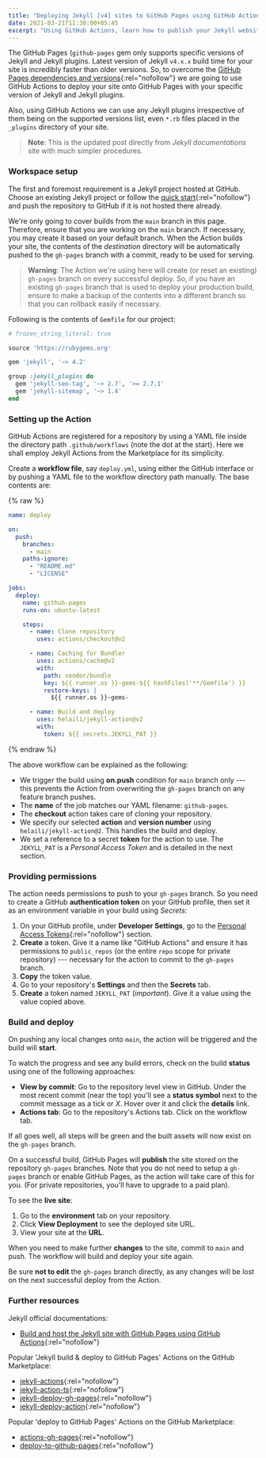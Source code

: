 ```yaml
---
title: "Deploying Jekyll [v4] sites to GitHub Pages using GitHub Actions"
date: 2021-03-21T11:30:00+05:45
excerpt: "Using GitHub Actions, learn how to publish your Jekyll websites onto GitHub Pages with your custom dependencies and versions."
---
```


The GitHub Pages (`github-pages` gem only supports specific versions of Jekyll and Jekyll plugins. Latest version of Jekyll `v4.x.x` build time for your site is incredibly faster than older versions. So, to overcome the [GitHub Pages dependencies and versions](https://pages.github.com/versions/){:rel="nofollow"} we are going to use GitHub Actions to deploy your site onto GitHub Pages with your specific version of Jekyll and Jekyll plugins.

Also, using GitHub Actions we can use any Jekyll plugins irrespective of them being on the supported versions list, even `*.rb` files placed in the `_plugins` directory of your site.

> **Note**: This is the updated post directly from _Jekyll documentations_ site with much simpler procedures.

### Workspace setup

The first and foremost requirement is a Jekyll project hosted at GitHub. Choose an existing Jekyll project or follow the [quick start](https://jekyllrb.com/docs/){:rel="nofollow"} and push the repository to GitHub if it is not hosted there already.

We're only going to cover builds from the `main` branch in this page. Therefore, ensure that you are working on the `main` branch. If necessary, you may create it based on your default branch. When the Action builds your site, the contents of the _destination_ directory will be automatically pushed to the `gh-pages` branch with a commit, ready to be used for serving.

> **Warning**: The Action we're using here will create (or reset an existing) `gh-pages` branch on every successful deploy. So, if you have an existing `gh-pages` branch that is used to deploy your production build, ensure to make a backup of the contents into a different branch so that you can rollback easily if necessary.

Following is the contents of `Gemfile` for our project:

```rb
# frozen_string_literal: true

source 'https://rubygems.org'

gem 'jekyll', '~> 4.2'

group :jekyll_plugins do
  gem 'jekyll-seo-tag', '~> 2.7', '>= 2.7.1'
  gem 'jekyll-sitemap', '~> 1.4'
end
```

### Setting up the Action

GitHub Actions are registered for a repository by using a YAML file inside the directory path `.github/workflows` (note the dot at the start). Here we shall employ Jekyll Actions from the Marketplace for its simplicity.

Create a **workflow file**, say `deploy.yml`, using either the GitHub interface or by pushing a YAML file to the workflow directory path manually. The base contents are:

{% raw %}

```yml
name: deploy

on:
  push:
    branches:
      - main
    paths-ignore:
      - "README.md"
      - "LICENSE"

jobs:
  deploy:
    name: github-pages
    runs-on: ubuntu-latest

    steps:
      - name: Clone repository
        uses: actions/checkout@v2

      - name: Caching for Bundler
        uses: actions/cache@v2
        with:
          path: vendor/bundle
          key: ${{ runner.os }}-gems-${{ hashFiles('**/Gemfile') }}
          restore-keys: |
            ${{ runner.os }}-gems-

      - name: Build and deploy
        uses: helaili/jekyll-action@v2
        with:
          token: ${{ secrets.JEKYLL_PAT }}
```

{% endraw %}

The above workflow can be explained as the following:

- We trigger the build using **on.push** condition for `main` branch only --- this prevents the Action from overwriting the `gh-pages` branch on any feature branch pushes.
- The **name** of the job matches our YAML filename: `github-pages`.
- The **checkout** action takes care of cloning your repository.
- We specify our selected **action** and **version number** using `helaili/jekyll-action@2`. This handles the build and deploy.
- We set a reference to a secret **token** for the action to use. The `JEKYLL_PAT` is a _Personal Access Token_ and is detailed in the next section.

### Providing permissions

The action needs permissions to push to your `gh-pages` branch. So you need to create a GitHub **authentication token** on your GitHub profile, then set it as an environment variable in your build using _Secrets_:

1. On your GitHub profile, under **Developer Settings**, go to the [Personal Access Tokens](https://github.com/settings/tokens){:rel="nofollow"} section.
2. **Create** a token. Give it a name like "GitHub Actions" and ensure it has permissions to `public_repos` (or the entire `repo` scope for private repository) --- necessary for the action to commit to the `gh-pages` branch.
3. **Copy** the token value.
4. Go to your repository's **Settings** and then the **Secrets** tab.
5. **Create** a token named `JEKYLL_PAT` (_important_). Give it a value using the value copied above.

### Build and deploy

On pushing any local changes onto `main`, the action will be triggered and the build will **start**.

To watch the progress and see any build errors, check on the build **status** using one of the following approaches:

- **View by commit**: Go to the repository level view in GitHub. Under the most recent commit (near the top) you'll see a **status symbol** next to the commit message as a tick or _X_. Hover over it and click the **details** link.
- **Actions tab**: Go to the repository's Actions tab. Click on the workflow tab.

If all goes well, all steps will be green and the built assets will now exist on the `gh-pages` branch.

On a successful build, GitHub Pages will **publish** the site stored on the repository `gh-pages` branches. Note that you do not need to setup a `gh-pages` branch or enable GitHub Pages, as the action will take care of this for you. (For private repositories, you'll have to upgrade to a paid plan).

To see the **live site**:

1. Go to the **environment** tab on your repository.
2. Click **View Deployment** to see the deployed site URL.
3. View your site at the **URL**.

When you need to make further **changes** to the site, commit to `main` and push. The workflow will build and deploy your site again.

Be sure **not to edit** the `gh-pages` branch directly, as any changes will be lost on the next successful deploy from the Action.

### Further resources

Jekyll official documentations:

- [Build and host the Jekyll site with GitHub Pages using GitHub Actions](https://jekyllrb.com/docs/continuous-integration/github-actions/){:rel="nofollow"}

Popular 'Jekyll build & deploy to GitHub Pages' Actions on the GitHub Marketplace:

- [jekyll-actions](https://github.com/marketplace/actions/jekyll-actions){:rel="nofollow"}
- [jekyll-action-ts](https://github.com/marketplace/actions/jekyll-action-ts){:rel="nofollow"}
- [jekyll-deploy-gh-pages](https://github.com/marketplace/actions/jekyll-deploy-gh-pages){:rel="nofollow"}
- [jekyll-deploy-action](https://github.com/marketplace/actions/jekyll-deploy-action){:rel="nofollow"}

Popular 'deploy to GitHub Pages' Actions on the GitHub Marketplace:

- [actions-gh-pages](https://github.com/marketplace/actions/github-pages-action){:rel="nofollow"}
- [deploy-to-github-pages](https://github.com/marketplace/actions/deploy-to-github-pages){:rel="nofollow"}
